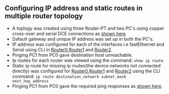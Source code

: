 ## Configuring IP address and static routes in multiple router topology
* A toplogy was created using three Router-PT and two PC's using copper cross-over and serial DCE connections as [shown here](./topology.png).
* Dafault gateway and unique IP address was set up in both the PC's.
* IP address was configured for each of the interfaces i.e fastEthernet and Serial using CLI in [Router0](router0_config.png),[Router1](router1_config.png) and [Router2](router2_config.png).
* Pinging PC1 from PC0 gave destination host unreachable.
* Ip routes for each router was viewed using the command: `show ip route`
* Static ip route for missing ip routes(the device networks not connected directly) was configured for [Router0](router0.png),[Router1](router1.png) and [Router2](router2.png) using the CLI command: `ip route destination_network subnet_mask next_hop_address`
* Pinging PC1 from PC0 gave the required ping responses as [shown here](ping_pc1_from_pc0.png).
